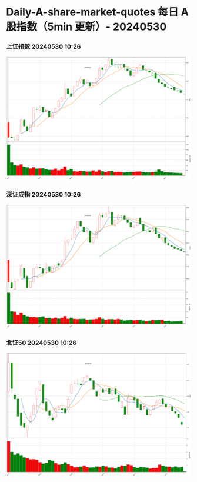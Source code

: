 
# Daily-A-share-market-quotes 每日 A 股指数（5min 更新）- 20240530

### 上证指数 20240530 10:26
![](./fig/2024/5/20240530-sh000001.png)

### 深证成指 20240530 10:26
![](./fig/2024/5/20240530-sz399001.png)

### 北证50 20240530 10:26
![](./fig/2024/5/20240530-bj899050.png)
